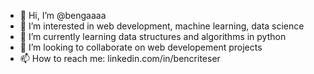 - 👋 Hi, I’m @bengaaaa
- 👀 I’m interested in web development, machine learning, data science
- 🌱 I’m currently learning data structures and algorithms in python
- 💞️ I’m looking to collaborate on web developement projects
- 📫 How to reach me: linkedin.com/in/bencriteser
